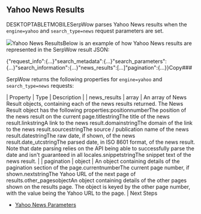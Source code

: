 Yahoo News Results
------------------

DESKTOPTABLETMOBILESerpWow parses Yahoo News results when the `engine=yahoo` and `search_type=news` request parameters are set.

![](https://apiimages.imgix.net/serpwow/images/png/docs/yahoo_news.png?auto=format&ixlib=react-9.5.1-beta.1&w=600)Yahoo News ResultsBelow is an example of how Yahoo News results are represented in the SerpWow result JSON:

{"request\_info":{...}"search\_metadata":{...}"search\_parameters":{...}"search\_information":{...}"news\_results":[...]"pagination":{...}}Copy### 

SerpWow returns the following properties for `engine=yahoo` and `search_type=news` requests:

| Property | Type | Description |
| news\_results | array | An array of News Result objects, containing each of the news results returned. The News Result object has the following properties:positionnumberThe position of the news result on the current page.titlestringThe title of the news result.linkstringA link to the news result.domainstringThe domain of the link to the news result.sourcestringThe source / publication name of the news result.datestringThe raw date, if shown, of the news result.date\_utcstringThe parsed date, in ISO 8601 format, of the news result. Note that date parsing relies on the API being able to successfully parse the date and isn't guaranteed in all locales.snippetstringThe snippet text of the news result. |
| pagination | object | An object containing details of the pagination section of the page.currentnumberThe current page number, if shown.nextstringThe Yahoo URL of the next page of results.other\_pagesobjectAn object containing details of the other pages shown on the results page. The object is keyed by the other page number, with the value being the Yahoo URL to the page. |
Next Steps

* [Yahoo News Parameters](/docs/search-api/searches/yahoo/news)
